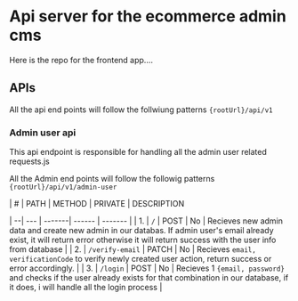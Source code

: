 # Api server for the ecommerce admin cms

Here is the repo for the frontend app....

## APIs

All the api end points will follow the follwiung patterns `{rootUrl}/api/v1`

### Admin user api

This api endpoint is responsible for handling all the admin user related requests.js

All the Admin end points will follow the followig patterns `{rootUrl}/api/v1/admin-user`

| # | PATH | METHOD | PRIVATE | DESCRIPTION

| --| --- | -------| ------ | ------- |
| 1. | `/` | POST | No | Recieves new admin data and create new admin in our databas. If admin user's email already exist, it will return error otherwise it will return success with the user info from database |
| 2. | `/verify-email` | PATCH | No | Recieves `email, verificationCode` to verify newly created user action, return success or error accordingly. |
| 3. | `/login` | POST | No | Recieves 1 `{email, password}` and checks if the user already exists for that combination in our database, if it does, i will handle all the login process |
